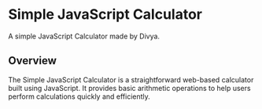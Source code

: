 # Simple JavaScript Calculator


A simple JavaScript Calculator made by Divya.

## Overview

The Simple JavaScript Calculator is a straightforward web-based calculator built using JavaScript. It provides basic arithmetic operations to help users perform calculations quickly and efficiently.
